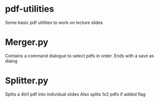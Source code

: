 # pdf-utilities
Some basic pdf utilities to work on lecture slides  
# Merger.py  
Contains a command dialogue to select pdfs in order. Ends with a save as dialog  
# Splitter.py
Splits a 4in1 pdf into individual slides
Also splits 1x2 pdfs if added flag
